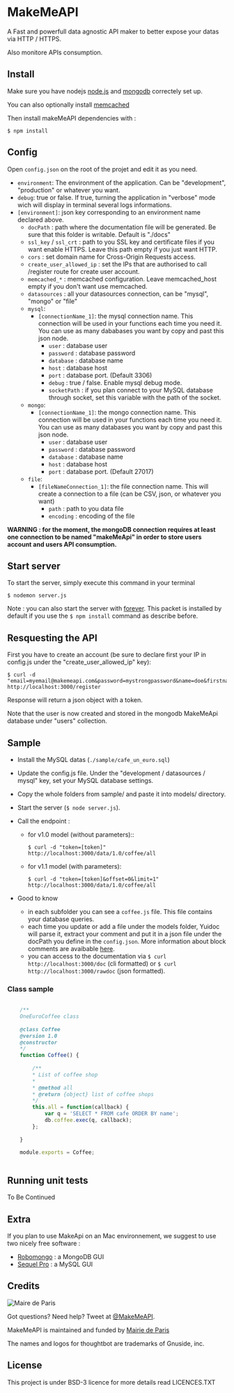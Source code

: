 MakeMeAPI
========

A Fast and powerfull data agnostic API maker to better expose your datas via HTTP / HTTPS. 

Also monitore APIs consumption.


Install
-------
Make sure you have nodejs [node.js](http://nodejs.org) and [mongodb](http://mongodb.org) correctely set up. 

You can also optionally install [memcached](http://memcached.org/) 

Then install makeMeAPI dependencies with :

	$ npm install
    

Config
------

Open `config.json` on the root of the projet and edit it as you need.

* `environment`: The environment of the application. Can be "development", "production" or whatever you want.
* `debug`: true or false. If true, turning the application in "verbose" mode wich will display in terminal several logs informations.
* `[environment]`: json key corresponding to an environment name declared above.
	* `docPath` : path where the documentation file will be generated. Be sure that this folder is writable. Default is "./docs"
	* `ssl_key` / `ssl_crt` : path to you SSL key and certificate files if you want enable HTTPS. Leave this path empty if you just want HTTP.
	* `cors` : set domain name for Cross-Origin Requests access.
	* `create_user_allowed_ip` : set the IPs that are authorised to call /register route for create user account.
	* `memcached_*` : memcached configuration. Leave memcached_host empty if you don't want use memcached.
	* `datasources` : all your datasources connection, can be "mysql", "mongo" or "file"
	* `mysql`:
		* `[connectionName_1]`: the mysql connection name. This connection will be used in your functions each time you need it. You can use as many dababases you want by copy and past this json node.
			* `user` : database user
			* `password` : database password
			* `database` : database name
			* `host` : database host
			* `port` : database port. (Default 3306)
			* `debug` : true / false. Enable mysql debug mode.
			* `socketPath` : if you plan connect to  your MySQL database through socket, set this variable with the path of the socket.
	* `mongo`:
		* `[connectionName_1]`: the mongo connection name. This connection will be used in your functions each time you need it. You can use as many databases you want by copy and past this json node. 
			* `user` : database user
			* `password` : database password
			* `database` : database name
			* `host` : database host
			* `port` : database port. (Default 27017)
	* `file`:
		* `[fileNameConnection_1]`: the file connection name. This will create a connection to a file (can be CSV, json, or whatever you want)
			* `path` : path to you data file
			* `encoding` : encoding of the file
			
**WARNING : for the moment, the mongoDB connection requires at least one connection to be named "makeMeApi" in order to store users account and users API consumption.**
  

Start server
------------

To start the server, simply execute this command in your terminal

	$ nodemon server.js
	
Note : you can also start the server with [forever](https://github.com/nodejitsu/forever). This packet is installed by default if you use the `$ npm install` command as describe before.



Resquesting the API
-------------------

First you have to create an account (be sure to declare first your IP in config.js under the "create_user_allowed_ip" key): 

	$ curl -d "email=myemail@makemeapi.com&password=mystrongpassword&name=doe&firstname=john" http://localhost:3000/register

Response will return a json object with a token. 

Note that the user is now created and stored in the mongodb MakeMeApi database under "users" collection.


Sample
------

* Install the MySQL datas (`./sample/cafe_un_euro.sql`)
* Update the config.js file. Under the "development / datasources / mysql" key, set your MySQL database settings.
* Copy the whole folders from sample/ and paste it into models/ directory.
* Start the server (`$ node server.js`).
* Call the endpoint : 
	
	* for v1.0 model (without parameters)::
	
		`$ curl -d "token=[token]" http://localhost:3000/data/1.0/coffee/all`

	* for v1.1 model (with parameters):
	
		`$ curl -d "token=[token]&offset=0&limit=1" http://localhost:3000/data/1.0/coffee/all`

* Good to know
	* in each subfolder you can see a `coffee.js` file. This file contains your database queries. 
	* each time you update or add a file under the models folder, Yuidoc will parse it, extract your comment and put it in a json file under the docPath you define in the `config.json`. More information about block comments are avaibable [here](http://yui.github.io/yuidoc/).
	* you can access to the documentation via `$ curl http://localhost:3000/doc` (cli formatted) or `$ curl http://localhost:3000/rawdoc` (json formatted).


### Class sample

```js
	
	/**
	OneEuroCoffee class
	
	@class Coffee
	@version 1.0
	@constructor
	*/
	function Coffee() {
		
		/**
		* List of coffee shop
		*
		* @method all
		* @return {object} list of coffee shops
		*/
		this.all = function(callback) {
			var q = 'SELECT * FROM cafe ORDER BY name';
			db.coffee.exec(q, callback);
		};
	
	}

	module.exports = Coffee;
	
```


Running unit tests
------------------

To Be Continued



Extra
-----

If you plan to use MakeApi on an Mac environnement, we suggest to use two nicely free software :

* [Robomongo](http://robomongo.org/) : a MongoDB GUI 
* [Sequel Pro](http://www.sequelpro.com) : a MySQL GUI  




Credits
-------

![Maire de Paris](https://filer.paris.fr/logo-mairie-paris.png)

Got questions? Need help? Tweet at [@MakeMeAPI](http://twitter.com/MakeMeAPI).

MakeMeAPI is maintained and funded by [Mairie de Paris](http://www.paris.fr)

The names and logos for thoughtbot are trademarks of Gnuside, inc.


License
-------
This project is under BSD-3 licence for more details read LICENCES.TXT

